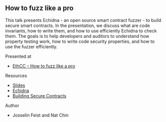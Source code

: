 ## How to fuzz like a pro

This talk presents Echidna - an open source smart contract fuzzer - to build secure smart contracts. In the presentation, we discuss what are code invariants, how to write them, and how to use efficiently Echidna to check them. The goals is to help developers and auditors to understand how property testing work, how to write code security properties, and how to use the fuzzer efficiently.

Presented at

* [EthCC – How to fuzz like a pro](https://www.youtube.com/watch?v=1eBa9gouZzc)

Resources

* [Slides](./How%20to%20fuzz%20like%20a%20pro.pdf)
* [Echidna](https://github.com/crytic/echidna)
* [Building Secure Contracts](https://github.com/crytic/building-secure-contracts)

Author
* Josselin Feist and Nat Chin